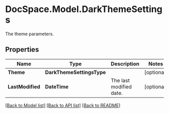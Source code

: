 # DocSpace.Model.DarkThemeSettings
The theme parameters.

## Properties

Name | Type | Description | Notes
------------ | ------------- | ------------- | -------------
**Theme** | **DarkThemeSettingsType** |  | [optional] 
**LastModified** | **DateTime** | The last modified date. | [optional] 

[[Back to Model list]](../README.md#documentation-for-models) [[Back to API list]](../README.md#documentation-for-api-endpoints) [[Back to README]](../README.md)


